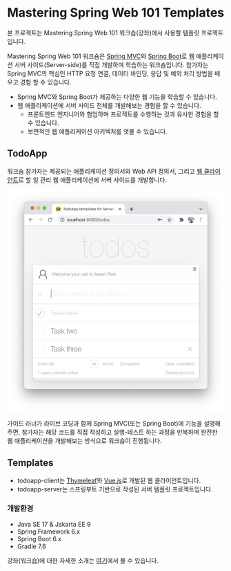# Mastering Spring Web 101 Templates

본 프로젝트는 Mastering Spring Web 101 워크숍(강좌)에서 사용할 템플릿 프로젝트입니다.

Mastering Spring Web 101 워크숍은 [Spring MVC](https://docs.spring.io/spring-framework/docs/current/reference/html/web.html)와 [Spring Boot](https://spring.io/projects/spring-boot)로 웹 애플리케이션 서버 사이드(Server-side)를 직접 개발하며 학습하는 워크숍입니다. 참가자는 Spring MVC의 핵심인 HTTP 요청 연결, 데이터 바인딩, 응답 및 예외 처리 방법을 배우고 경험 할 수 있습니다.

* Spring MVC와 Spring Boot가 제공하는 다양한 웹 기능을 학습할 수 있습니다.
* 웹 애플리케이션에 서버 사이드 전체를 개발해보는 경험을 할 수 있습니다.
  - 프론트엔드 엔지니어와 협업하며 프로젝트를 수행하는 것과 유사한 경험을 할 수 있습니다.
  - 보편적인 웹 애플리케이션 아키텍처를 엿볼 수 있습니다.

## TodoApp

워크숍 참가자는 제공되는 애플리케이션 정의서와 Web API 정의서, 그리고 [웹 클라이언트](https://github.com/springrunner/todoapp-client)로 할 일 관리 웹 애플리케이션에 서버 사이드를 개발합니다.

![TodosApplication](./todoapp.png)

가이드 러너가 라이브 코딩과 함께 Spring MVC(또는 Spring Boot)에 기능을 설명해주면, 참가자는 해당 코드를 직접 작성하고 실행-테스트 하는 과정을 반복하며 완전한 웹 애플리케이션을 개발해보는 방식으로 워크숍이 진행됩니다.

## Templates
* todoapp-client는 [Thymeleaf](https://www.thymeleaf.org/)와 [Vue.js](https://vuejs.org/)로 개발된 웹 클라이언트입니다.
* todoapp-server는 스프링부트 기반으로 작성된 서버 템플릿 프로젝트입니다.

### 개발환경
- Java SE 17 & Jakarta EE 9
- Spring Framework 6.x
- Spring Boot 6.x
- Gradle 7.6

강좌(워크숍)에 대한 자세한 소개는 [여기](https://springrunner.dev/training/mastering-spring-web-101-workshop/)에서 볼 수 있습니다.